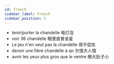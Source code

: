 ```yaml
---
id: french
sidebar_label: French
sidebar_position: 5
---
```


- tenir/porter la chandelle 电灯泡
- voir 36 chandelle 眼里直冒金星
- Le jeu n'en veut pas la chandelle 得不偿失
- devoir une fière chandelle à qn 欠很大人情
- avoir les yeux plus gros que le ventre 眼大肚子小